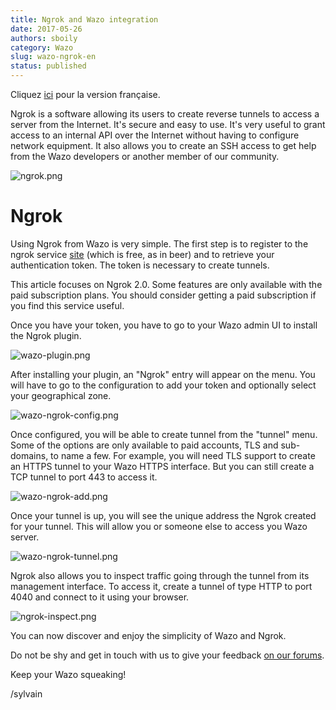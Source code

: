```yaml
---
title: Ngrok and Wazo integration
date: 2017-05-26
authors: sboily
category: Wazo
slug: wazo-ngrok-en
status: published
---
```


Cliquez [ici](https://wazo-platform.org/blog/wazo-ngrok-fr) pour la version française.

Ngrok is a software allowing its users to create reverse tunnels to access a server from the Internet. It's secure and easy to use. It's very useful to grant access to an internal API over the Internet without having to configure network equipment. It also allows you to create an SSH access to get help from the Wazo developers or another member of our community.

![ngrok.png](../static/images/blog/wazo-ngrok/ngrok.png 'Ngrok website')

<!-- truncate -->

# Ngrok

Using Ngrok from Wazo is very simple. The first step is to register to the ngrok service [site](https://ngrok.com) (which is free, as in beer) and to retrieve your authentication token. The token is necessary to create tunnels.

This article focuses on Ngrok 2.0. Some features are only available with the paid subscription plans. You should consider getting a paid subscription if you find this service useful.

Once you have your token, you have to go to your Wazo admin UI to install the Ngrok plugin.

![wazo-plugin.png](../static/images/blog/wazo-ngrok/wazo-plugin.png 'Wazo ngrok plugin')

After installing your plugin, an "Ngrok" entry will appear on the menu. You will have to go to the configuration to add your token and optionally select your geographical zone.

![wazo-ngrok-config.png](../static/images/blog/wazo-ngrok/wazo-ngrok-config.png 'Wazo ngrok config')

Once configured, you will be able to create tunnel from the "tunnel" menu. Some of the options are only available to paid accounts, TLS and sub-domains, to name a few. For example, you will need TLS support to create an HTTPS tunnel to your Wazo HTTPS interface. But you can still create a TCP tunnel to port 443 to access it.

![wazo-ngrok-add.png](../static/images/blog/wazo-ngrok/wazo-ngrok-add.png 'Wazo ngrok add tunnel')

Once your tunnel is up, you will see the unique address the Ngrok created for your tunnel. This will allow you or someone else to access you Wazo server.

![wazo-ngrok-tunnel.png](../static/images/blog/wazo-ngrok/wazo-ngrok-tunnel.png 'Wazo ngrok tunnel')

Ngrok also allows you to inspect traffic going through the tunnel from its management interface. To access it, create a tunnel of type HTTP to port 4040 and connect to it using your browser.

![ngrok-inspect.png](../static/images/blog/wazo-ngrok/ngrok-inspect.png 'Ngrok inspect')

You can now discover and enjoy the simplicity of Wazo and Ngrok.

Do not be shy and get in touch with us to give your feedback [on our forums](https://wazo-platform.discourse.group).

Keep your Wazo squeaking!

/sylvain
